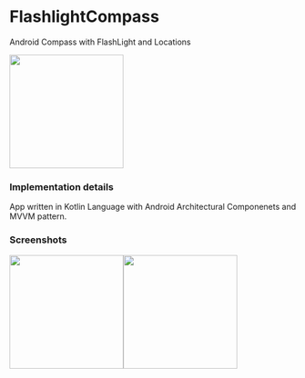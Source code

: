 # FlashlightCompass
Android Compass with FlashLight and Locations

<a href="https://play.google.com/store/apps/details?id=io.github.andyradionov.flashlightcompass">
  <img src="https://play.google.com/intl/en_gb/badges/images/generic/en_badge_web_generic.png" width="200"> 
</a>

### Implementation details
App written in Kotlin Language with Android Architectural Componenets and MVVM pattern.
 
### Screenshots
<img src="https://image.ibb.co/ncmpvq/Screenshot-2018-10-27-15-01-46-160-io-github-andyradionov-flashlightcompass.png" width="200"><img src="https://image.ibb.co/eFPL1V/Screenshot-2018-10-27-15-01-52-681-io-github-andyradionov-flashlightcompass.png" width="200">
